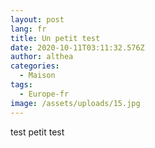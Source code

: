 ```yaml
---
layout: post
lang: fr
title: Un petit test
date: 2020-10-11T03:11:32.576Z
author: althea
categories:
  - Maison
tags:
  - Europe-fr
image: /assets/uploads/15.jpg
---
```

test petit test